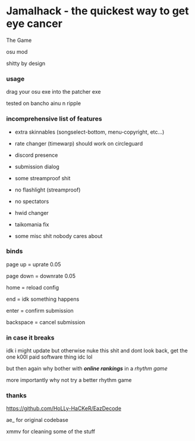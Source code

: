 # Jamalhack - the quickest way to get eye cancer
The Game

osu mod

shitty by design
### usage
drag your osu exe into the patcher exe

tested on bancho ainu n ripple
### incomprehensive list of features
- extra skinnables (songselect-bottom, menu-copyright, etc...)

- rate changer (timewarp) should work on circleguard

- discord presence

- submission dialog

- some streamproof shit

- no flashlight (streamproof)

- no spectators

- hwid changer

- taikomania fix

- some misc shit nobody cares about
### binds
page up = uprate 0.05

page down = downrate 0.05

home = reload config

end = idk something happens

enter = confirm submission

backspace = cancel submission
### in case it breaks
idk i might update but otherwise nuke this shit and dont look back, get the one k00l paid software thing idc lol

but then again why bother with ***online rankings*** in a *rhythm game*

more importantly why not try a better rhythm game
### thanks
https://github.com/HoLLy-HaCKeR/EazDecode

ae_ for original codebase

xmmv for cleaning some of the stuff